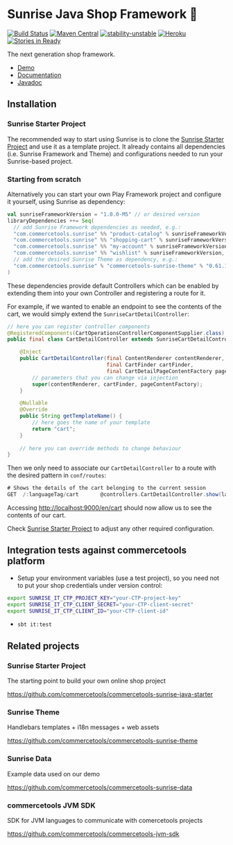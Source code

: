 Sunrise Java Shop Framework :sunrise:
==============

[![Build Status](https://travis-ci.org/commercetools/commercetools-sunrise-java.svg?branch=master)](https://travis-ci.org/commercetools/commercetools-sunrise-java)
[![Maven Central](https://maven-badges.herokuapp.com/maven-central/com.commercetools.sunrise/product-catalog_2.11/badge.svg)](https://maven-badges.herokuapp.com/maven-central/com.commercetools.sunrise/product-catalog_2.11)
[![stability-unstable](https://img.shields.io/badge/stability-unstable-yellow.svg)](https://github.com/orangemug/stability-badges#unstable)
[![Heroku](http://heroku-badge.herokuapp.com/?app=ct-sunrise-prod&style=flat&svg=1)](http://ct-sunrise-prod.herokuapp.com/)
[![Stories in Ready](https://badge.waffle.io/commercetools/commercetools-sunrise-java.svg?label=in+progress&title=waffle.io)](https://waffle.io/commercetools/commercetools-sunrise-java)

The next generation shop framework. 

* [Demo](https://demo.commercetools.com)
* [Documentation](manual/)
* [Javadoc](https://commercetools.github.io/commercetools-sunrise-java/javadoc/index.html)

## Installation

### Sunrise Starter Project
The recommended way to start using Sunrise is to clone the [Sunrise Starter Project](https://github.com/commercetools/commercetools-sunrise-java-starter) and use it as a template project. It already contains all dependencies (i.e. Sunrise Framework and Theme) and configurations needed to run your Sunrise-based project.

### Starting from scratch
Alternatively you can start your own Play Framework project and configure it yourself, using Sunrise as dependency:
```sbt
val sunriseFrameworkVersion = "1.0.0-M5" // or desired version
libraryDependencies ++= Seq(
  // add Sunrise Framework dependencies as needed, e.g.:
  "com.commercetools.sunrise" %% "product-catalog" % sunriseFrameworkVersion,
  "com.commercetools.sunrise" %% "shopping-cart" % sunriseFrameworkVersion,
  "com.commercetools.sunrise" %% "my-account" % sunriseFrameworkVersion,
  "com.commercetools.sunrise" %% "wishlist" % sunriseFrameworkVersion,
  // add the desired Sunrise Theme as dependency, e.g.:
  "com.commercetools.sunrise" % "commercetools-sunrise-theme" % "0.61.1"
)
```
These dependencies provide default Controllers which can be enabled by extending them into your own Controller and registering a route for it.

For example, if we wanted to enable an endpoint to see the contents of the cart, we would simply extend the `SunriseCartDetailController`:
```java
// here you can register controller components
@RegisteredComponents(CartOperationsControllerComponentSupplier.class)
public final class CartDetailController extends SunriseCartDetailController {

    @Inject
    public CartDetailController(final ContentRenderer contentRenderer,
                                final CartFinder cartFinder,
                                final CartDetailPageContentFactory pageContentFactory) {
        // parameters that you can change via injection
        super(contentRenderer, cartFinder, pageContentFactory);
    }

    @Nullable
    @Override
    public String getTemplateName() {
        // here goes the name of your template
        return "cart";
    }
    
    // here you can override methods to change behaviour
}
```
Then we only need to associate our `CartDetailController` to a route with the desired pattern in `conf/routes`:
```scala
# Shows the details of the cart belonging to the current session
GET  /:languageTag/cart       @controllers.CartDetailController.show(languageTag: String)
```
Accessing [http://localhost:9000/en/cart](http://localhost:9000/en/cart) should now allow us to see the contents of our cart.

Check [Sunrise Starter Project](https://github.com/commercetools/commercetools-sunrise-java-starter) to adjust any other required configuration.

## Integration tests against commercetools platform

* Setup your environment variables (use a test project), so you need not to put your shop credentials under version control:

```bash
export SUNRISE_IT_CTP_PROJECT_KEY="your-CTP-project-key"
export SUNRISE_IT_CTP_CLIENT_SECRET="your-CTP-client-secret"
export SUNRISE_IT_CTP_CLIENT_ID="your-CTP-client-id"
```
* `sbt it:test`

## Related projects

### Sunrise Starter Project
The starting point to build your own online shop project

https://github.com/commercetools/commercetools-sunrise-java-starter

### Sunrise Theme
Handlebars templates + i18n messages + web assets

https://github.com/commercetools/commercetools-sunrise-theme

### Sunrise Data
Example data used on our demo

https://github.com/commercetools/commercetools-sunrise-data

### commercetools JVM SDK
SDK for JVM languages to communicate with comercetools projects

https://github.com/commercetools/commercetools-jvm-sdk
